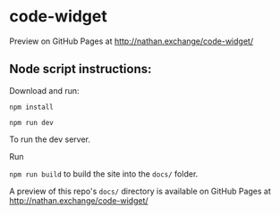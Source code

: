 # code-widget

Preview on GitHub Pages at http://nathan.exchange/code-widget/

## Node script instructions:

Download and run:

`npm install`

`npm run dev`

To run the dev server.

Run

`npm run build` to build the site into the `docs/` folder.

A preview of this repo's `docs/` directory is available on GitHub Pages at http://nathan.exchange/code-widget/
